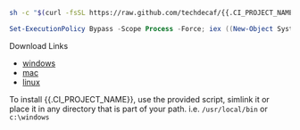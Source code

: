 ```bash
sh -c "$(curl -fsSL https://raw.github.com/techdecaf/{{.CI_PROJECT_NAME}}/master/install.sh)"
```

```powershell
Set-ExecutionPolicy Bypass -Scope Process -Force; iex ((New-Object System.Net.WebClient).DownloadString('https://raw.github.com/techdecaf/{{.CI_PROJECT_NAME}}/master/install.ps1'))
```

Download Links

- [windows]({{.DOWNLOAD_URI}}/latest/windows/{{.CI_PROJECT_NAME}}.exe)
- [mac]({{.DOWNLOAD_URI}}/latest/darwin/{{.CI_PROJECT_NAME}})
- [linux]({{.DOWNLOAD_URI}}/latest/linux/{{.CI_PROJECT_NAME}})

To install {{.CI_PROJECT_NAME}}, use the provided script, simlink it or place it in any directory that is part of your path.
i.e. `/usr/local/bin` or `c:\windows`
